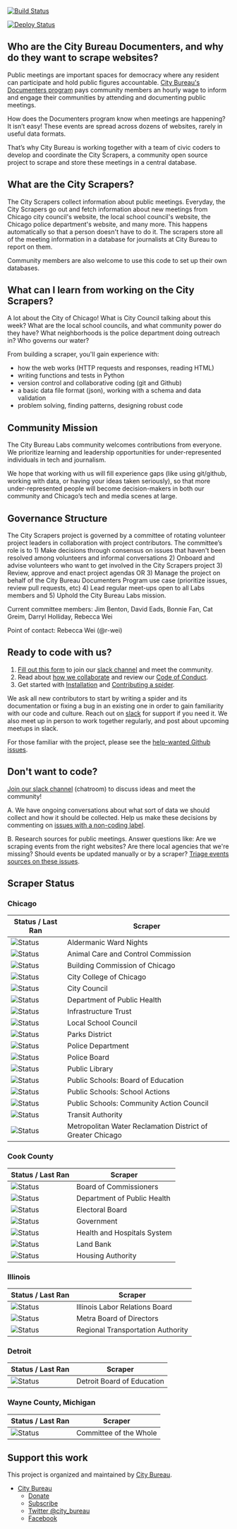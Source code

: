 [![Build Status](https://travis-ci.org/City-Bureau/city-scrapers.svg?branch=master)](https://travis-ci.org/City-Bureau/city-scrapers)

[![Deploy Status](https://codebuild.us-east-1.amazonaws.com/badges?uuid=eyJlbmNyeXB0ZWREYXRhIjoiZUwxa3FleE42andOVVZhUytOSXFQOE5QMnYwN3Jxa2FmWTBoMk5XZmJTb05OSmtIcXc4SW5ycjZua2x0Zy9SQzN2Q3ZTVW1xRWFrTGRUSVhna2Y3NWtnPSIsIml2UGFyYW1ldGVyU3BlYyI6IklRdldCcXJKMm4zTmFtZXEiLCJtYXRlcmlhbFNldFNlcmlhbCI6MX0%3D&branch=master)](https://console.aws.amazon.com/codebuild/home?region=us-east-1#/projects/DocumentersAggregator/view)

## Who are the City Bureau Documenters, and why do they want to scrape websites?

Public meetings are important spaces for democracy where any resident can participate and hold public figures accountable. [City Bureau's Documenters program](https://www.citybureau.org/documenters) pays community members an hourly wage to inform and engage their communities by attending and documenting public meetings.

How does the Documenters program know when meetings are happening? It isn’t easy! These events are spread across dozens of websites, rarely in useful data formats.

That’s why City Bureau is working together with a team of civic coders to develop and coordinate the City Scrapers, a community open source project to scrape and store these meetings in a central database.

## What are the City Scrapers?

The City Scrapers collect information about public meetings. Everyday, the City Scrapers go out and fetch information about new meetings from Chicago city council's website, the local school council's website, the Chicago police department's website, and many more. This happens automatically so that a person doesn't have to do it. The scrapers store all of the meeting information in a database for journalists at City Bureau to report on them. 

Community members are also welcome to use this code to set up their own databases.

## What can I learn from working on the City Scrapers?

A lot about the City of Chicago! What is City Council talking about this week? What are the local school councils, and what community power do they have? What neighborhoods is the police department doing outreach in? Who governs our water?

From building a scraper, you'll gain experience with:  
- how the web works (HTTP requests and responses, reading HTML)  
- writing functions and tests in Python
- version control and collaborative coding (git and Github)
- a basic data file format (json), working with a schema and data validation
- problem solving, finding patterns, designing robust code

## Community Mission

The City Bureau Labs community welcomes contributions from everyone. We prioritize learning and leadership opportunities for under-represented individuals in tech and journalism.
 
We hope that working with us will fill experience gaps (like using git/github, working with data, or having your ideas taken seriously), so that more under-represented people will become decision-makers in both our community and Chicago’s tech and media scenes at large.

## Governance Structure
The City Scrapers project is governed by a committee of rotating volunteer project leaders in collaboration with project contributors. The committee’s role is to 1) Make decisions through consensus on issues that haven't been resolved among volunteers and informal conversations 2) Onboard and advise volunteers who want to get involved in the City Scrapers project 3) Review, approve and enact project agendas OR 3) Manage the project on behalf of the City Bureau Documenters Program use case (prioritize issues, review pull requests, etc) 4) Lead regular meet-ups open to all Labs members and 5) Uphold the City Bureau Labs mission.

Current committee members: Jim Benton, David Eads, Bonnie Fan, Cat Greim, Darryl Holliday, Rebecca Wei

Point of contact: Rebecca Wei (@r-wei)

## Ready to code with us?

1. [Fill out this form](https://airtable.com/shrsdRcYVzp019U22) to join our [slack channel](https://citybureau.slack.com/#labs_city_scrapers) and meet the community.
2. Read about [how we collaborate](https://github.com/City-Bureau/city-scrapers/blob/master/CONTRIBUTING.md) and review our [Code of Conduct](https://github.com/City-Bureau/city-scrapers/blob/master/CODE_OF_CONDUCT.md).
3. Get started with [Installation](docs/02_installation.md) and [Contributing a spider](docs/03_contribute.md).

We ask all new contributors to start by writing a spider and its documentation or fixing a bug in an existing one in order to gain familiarity with our code and culture. Reach out on [slack](https://citybureau.slack.com/#labs_city_scrapers) for support if you need it. We also meet up in person to work together regularly, and post about upcoming meetups in slack.

For those familiar with the project, please see the [help-wanted Github issues](https://github.com/City-Bureau/city-scrapers/issues?q=is%3Aissue+is%3Aopen+label%3A%22help+wanted%22).

## Don't want to code?

[Join our slack channel](https://airtable.com/shrsdRcYVzp019U22) (chatroom) to discuss ideas and meet the community!

A. We have ongoing conversations about what sort of data we should collect and how it should be collected. Help us make these decisions by commenting on [issues with a non-coding label](https://github.com/City-Bureau/city-scrapers/issues?q=is%3Aissue+is%3Aopen+label%3Anon-coding).

B. Research sources for public meetings. Answer questions like: Are we scraping events from the right websites? Are there local agencies that we're missing? Should events be updated manually or by a scraper? [Triage events sources on these issues](https://github.com/City-Bureau/city-scrapers/issues?q=is%3Aissue+is%3Aopen+label%3A%22non-coding%3A+triage+events+source%22).

## Scraper Status

### Chicago

| Status / Last Ran | Scraper |
|---------|--------|
| ![Status](https://s3.amazonaws.com/city-scrapers-status/ward_night.svg) | Aldermanic Ward Nights |
| ![Status](https://s3.amazonaws.com/city-scrapers-status/chi_animal.svg) | Animal Care and Control Commission |
| ![Status](https://s3.amazonaws.com/city-scrapers-status/chi_buildings.svg) | Building Commission of Chicago |
| ![Status](https://s3.amazonaws.com/city-scrapers-status/chi_city_college.svg) | City College of Chicago |
| ![Status](https://s3.amazonaws.com/city-scrapers-status/chi_citycouncil.svg) | City Council |
| ![Status](https://s3.amazonaws.com/city-scrapers-status/chi_pubhealth.svg) | Department of Public Health |
| ![Status](https://s3.amazonaws.com/city-scrapers-status/chi_infra.svg) | Infrastructure Trust |
| ![Status](https://s3.amazonaws.com/city-scrapers-status/chi_localschoolcouncil.svg) | Local School Council |
| ![Status](https://s3.amazonaws.com/city-scrapers-status/chi_parks.svg) | Parks District |
| ![Status](https://s3.amazonaws.com/city-scrapers-status/chi_police.svg) | Police Department |
| ![Status](https://s3.amazonaws.com/city-scrapers-status/chi_policeboard.svg) | Police Board |
| ![Status](https://s3.amazonaws.com/city-scrapers-status/chi_library.svg) | Public Library |
| ![Status](https://s3.amazonaws.com/city-scrapers-status/chi_schools.svg) | Public Schools: Board of Education |
| ![Status](https://s3.amazonaws.com/city-scrapers-status/chi_school_actions.svg) | Public Schools: School Actions |
| ![Status](https://s3.amazonaws.com/city-scrapers-status/chi_school_community_action_council.svg) | Public Schools: Community Action Council |
| ![Status](https://s3.amazonaws.com/city-scrapers-status/chi_transit.svg) | Transit Authority |
| ![Status](https://s3.amazonaws.com/city-scrapers-status/chi_water.svg) | Metropolitan Water Reclamation District of Greater Chicago |


### Cook County

| Status / Last Ran | Scraper |
|---------|--------|
| ![Status](https://s3.amazonaws.com/city-scrapers-status/cook_board.svg) | Board of Commissioners |
| ![Status](https://s3.amazonaws.com/city-scrapers-status/cook_pubhealth.svg) | Department of Public Health |
| ![Status](https://s3.amazonaws.com/city-scrapers-status/cook_electoral.svg) | Electoral Board |
| ![Status](https://s3.amazonaws.com/city-scrapers-status/cook_county.svg) | Government |
| ![Status](https://s3.amazonaws.com/city-scrapers-status/cook_hospitals.svg) | Health and Hospitals System |
| ![Status](https://s3.amazonaws.com/city-scrapers-status/cook_landbank.svg) | Land Bank |
| ![Status](https://s3.amazonaws.com/city-scrapers-status/cook_housingauthority.svg) | Housing Authority |

### Illinois

| Status / Last Ran | Scraper |
|---------|--------|
| ![Status](https://s3.amazonaws.com/city-scrapers-status/il_labor.svg) | Illinois Labor Relations Board |
| ![Status](https://s3.amazonaws.com/city-scrapers-status/metra_board.svg) | Metra Board of Directors |
| ![Status](https://s3.amazonaws.com/city-scrapers-status/regionaltransit.svg) | Regional Transportation Authority |

### Detroit

| Status / Last Ran | Scraper |
|---------|--------|
| ![Status](https://s3.amazonaws.com/city-scrapers-status/det_schools.svg) | Detroit Board of Education |

### Wayne County, Michigan

| Status / Last Ran | Scraper |
|---------|--------|
| ![Status](https://s3.amazonaws.com/city-scrapers-status/wayne_cow.svg) | Committee of the Whole |

## Support this work

This project is organized and maintained by [City Bureau](http://www.citybureau.org/).

* [City Bureau](https://www.citybureau.org/)
  * [Donate](https://www.citybureau.org/press-club)
  * [Subscribe](https://citybureau.com/newsletter/)
  * [Twitter @city_bureau](https://twitter.com/city_bureau/)
  * [Facebook](https://www.facebook.com/CityBureau/)

